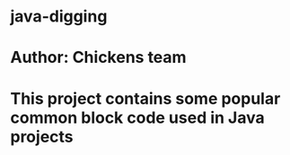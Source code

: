# java-digging
# Author: Chickens team
# This project contains some popular common block code used in Java projects
